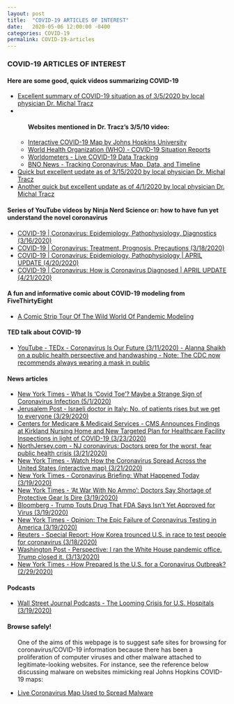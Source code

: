 ```yaml
---
layout: post
title:  "COVID-19 ARTICLES OF INTEREST"
date:   2020-05-06 12:00:00 -0400
categories: COVID-19
permalink: COVID-19-articles
---
```


<div class="post-header">
  <h3>COVID-19 ARTICLES OF INTEREST</h3>
</div>

<div class="post-container">

  <h4>Here are some good, quick videos summarizing COVID-19</h4>
  <ul>
    <li><a href="https://www.youtube.com/watch?v=LH-8zhCgxtQ">Excellent summary of COVID-19 situation as of 3/5/2020 by local physician Dr. Michal Tracz</a></li>
    <li>
      <ul class="sublist">
        <h4>Websites mentioned in Dr. Tracz’s 3/5/10 video:</h4>
        <li><a href="https://coronavirus.jhu.edu/map.html">Interactive COVID-19 Map by Johns Hopkins University</a></li>
        <li><a href="https://www.who.int/emergencies/diseases/novel-coronavirus-2019/situation-reports">World Health Organization (WHO) - COVID-19 Situation Reports</a></li>
        <li><a href="https://www.worldometers.info/coronavirus">Worldometers - Live COVID-19 Data Tracking</a></li>
        <li><a href="https://bnonews.com/index.php/2020/04/the-latest-coronavirus-cases">BNO News - Tracking Coronavirus: Map, Data, and Timeline</a></li>
      </ul>
    </li>
    <li><a href="https://www.youtube.com/watch?v=NiwdyYnUgZM">Quick but excellent update as of 3/15/2020 by local physician Dr. Michal Tracz</a></li>
    <li><a href="https://youtu.be/f6vtGrJLxX0">Another quick but excellent update as of 4/1/2020 by local physician Dr. Michal Tracz</a></li>
  </ul>

  <h4>Series of YouTube videos by Ninja Nerd Science or: how to have fun yet understand the novel coronavirus</h4>
  <ul>
    <li><a href="https://www.youtube.com/watch?v=PWzbArPgo-o">COVID-19 | Coronavirus: Epidemiology, Pathophysiology, Diagnostics (3/16/2020)</a></li>
    <li><a href="https://www.youtube.com/watch?v=rdoN_XsHWBI">COVID-19 | Coronavirus: Treatment, Prognosis, Precautions (3/18/2020)</a></li>
    <li><a href="https://www.youtube.com/watch?v=YRfwZcLeOm4">COVID-19 | Coronavirus: Epidemiology, Pathophysiology | APRIL UPDATE (4/20/2020)</a></li>
    <li><a href="https://www.youtube.com/watch?v=hIxwizlu4w8">COVID-19 | Coronavirus: How is Coronavirus Diagnosed | APRIL UPDATE (4/21/2020)</a></li>
  </ul>

  <h4>A fun and informative comic about COVID-19 modeling from FiveThirtyEight</h4>
  <ul>
    <li><a href="https://fivethirtyeight.com/features/a-comic-strip-tour-of-the-wild-world-of-pandemic-modeling/">A Comic Strip Tour Of The Wild World Of Pandemic Modeling</a></li>
  </ul>

  <h4>TED talk about COVID-19</h4>
  <ul>
    <li><a href="https://www.youtube.com/watch?v=Fqw-9yMV0sI">YouTube - TEDx - Coronavirus Is Our Future (3/11/2020) - Alanna Shaikh on a public health perspective and handwashing - Note: The CDC now recommends always wearing a mask in public</a></li>
  </ul>

  <h4>News articles</h4>
  <ul>
    <li><a href="https://www.nytimes.com/2020/05/01/health/coronavirus-covid-toe.html">New York Times - What Is ‘Covid Toe’? Maybe a Strange Sign of Coronavirus Infection (5/1/2020)</a></li>
    <li><a href="https://www.jpost.com/international/israeli-doctor-in-italy-we-no-longer-help-those-over-60-621856">Jerusalem Post - Israeli doctor in Italy: No. of patients rises but we get to everyone (3/29/2020)</a></li>
    <li><a href="https://www.cms.gov/newsroom/press-releases/cms-announces-findings-kirkland-nursing-home-and-new-targeted-plan-healthcare-facility-inspections">Centers for Medicare & Medicaid Services - CMS Announces Findings at Kirkland Nursing Home and New Targeted Plan for Healthcare Facility Inspections in light of COVID-19 (3/23/2020)</a></li>
    <li><a href="https://www.northjersey.com/story/news/columnists/christopher-maag/2020/03/21/nj-coronavirus-doctors-prep-worst-fear-public-health-crisis/2888543001/">NorthJersey.com -  NJ coronavirus: Doctors prep for the worst, fear public health crisis (3/21/2020)</a></li>
    <li><a href="https://www.nytimes.com/interactive/2020/03/21/us/coronavirus-us-cases-spread.html">New York Times - Watch How the Coronavirus Spread Across the United States (interactive map) (3/21/2020)</a></li>
    <li><a href="https://www.nytimes.com/2020/03/19/us/coronavirus-today.html">New York Times - Coronavirus Briefing: What Happened Today (3/19/2020)</a></li>
    <li><a href="https://www.nytimes.com/2020/03/19/health/coronavirus-masks-shortage.html">New York Times - ‘At War With No Ammo’: Doctors Say Shortage of Protective Gear Is Dire (3/19/2020)</a></li>
    <li><a href="https://www.bloomberg.com/news/articles/2020-03-19/trump-touts-malaria-drug-as-potential-coronavirus-treatment">Bloomberg - Trump Touts Drug That FDA Says Isn’t Yet Approved for Virus (3/19/2020)</a></li>
    <li><a href="https://www.nytimes.com/2020/03/19/opinion/coronavirus-testing.html">New York Times - Opinion: The Epic Failure of Coronavirus Testing in America (3/19/2020)</a></li>
    <li><a href="https://www.reuters.com/article/us-health-coronavirus-testing-specialrep/special-report-how-korea-trounced-u-s-in-race-to-test-people-for-coronavirus-idUSKBN2153BW">Reuters - Special Report: How Korea trounced U.S. in race to test people for coronavirus (3/18/2020)</a></li>
    <li><a href="https://www.washingtonpost.com/outlook/nsc-pandemic-office-trump-closed/2020/03/13/a70de09c-6491-11ea-acca-80c22bbee96f_story.html">Washington Post - Perspective: I ran the White House pandemic office. Trump closed it. (3/13/2020)</a></li>
    <li><a href="https://www.nytimes.com/2020/02/29/health/coronavirus-preparation-united-states.html">New York Times - How Prepared Is the U.S. for a Coronavirus Outbreak? (2/29/2020)</a></li>
  </ul>

  <h4>Podcasts</h4>
  <ul>
    <li><a href="https://www.wsj.com/podcasts/the-journal/the-looming-crisis-for-us-hospitals/4d7581f4-209e-44c4-99cb-2c4d79f3d7d5">Wall Street Journal Podcasts - The Looming Crisis for U.S. Hospitals (3/19/2020)</a></li>
  </ul>

  <h4>Browse safely!</h4>
  <ul>
    <p>One of the aims of this webpage is to suggest safe sites for browsing for coronavirus/COVID-19 information because there has been a proliferation of computer viruses and other malware attached to legitimate-looking websites. For instance, see the reference below discussing malware on websites mimicking real Johns Hopkins COVID-19 maps:</p>
    <li><a href="https://krebsonsecurity.com/2020/03/live-coronavirus-map-used-to-spread-malware/">Live Coronavirus Map Used to Spread Malware</a></li>
  </ul>

</div>
